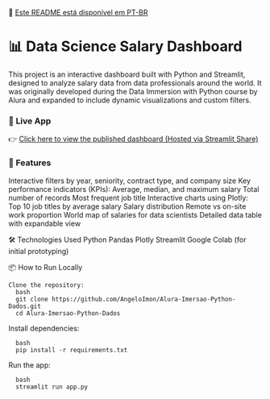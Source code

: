 📘 [Este README está disponível em PT-BR](https://github.com/AngeloImon/Alura-Imersao-Python-Dados/blob/main/README.en.md)

# 📊 Data Science Salary Dashboard
This project is an interactive dashboard built with Python and Streamlit, designed to analyze salary data from data professionals around the world. It was originally developed during the Data Immersion with Python course by Alura and expanded to include dynamic visualizations and custom filters.

### 🚀 Live App
👉 [Click here to view the published dashboard (Hosted via Streamlit Share)](https://alura-imersao-python-dados.streamlit.app/)

### 🧠 Features
Interactive filters by year, seniority, contract type, and company size
Key performance indicators (KPIs):
Average, median, and maximum salary
Total number of records
Most frequent job title
Interactive charts using Plotly:
Top 10 job titles by average salary
Salary distribution
Remote vs on-site work proportion
World map of salaries for data scientists
Detailed data table with expandable view

🛠 Technologies Used
Python
Pandas
Plotly
Streamlit
Google Colab (for initial prototyping)

📦 How to Run Locally
```
Clone the repository:
  bash
  git clone https://github.com/AngeloImon/Alura-Imersao-Python-Dados.git
  cd Alura-Imersao-Python-Dados
```
Install dependencies:
```
  bash
  pip install -r requirements.txt
```
Run the app:
```
  bash
  streamlit run app.py
```
